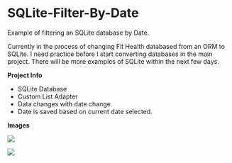 # SQLite-Filter-By-Date

Example of filtering an SQLite database by Date.   

Currently in the process of changing Fit Health databased from an ORM to SQLite. I need practice before I start converting databases in the main project. There will be more examples of SQLite within the next few days. 

**Project Info**
- SQLite Database
- Custom List Adapter
- Data changes with date change
- Date is saved based on current date selected. 


**Images**

![](https://github.com/EugeneHoran/SQLite-Filter-By-Date/blob/master/device-2015-05-16-160035.png)

![](https://github.com/EugeneHoran/SQLite-Filter-By-Date/blob/master/device-2015-05-16-160102.png)

